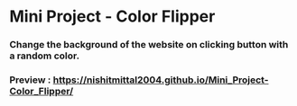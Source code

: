 # Mini Project - Color Flipper
### Change the background of the website on clicking button with a random color.
### Preview : https://nishitmittal2004.github.io/Mini_Project-Color_Flipper/
